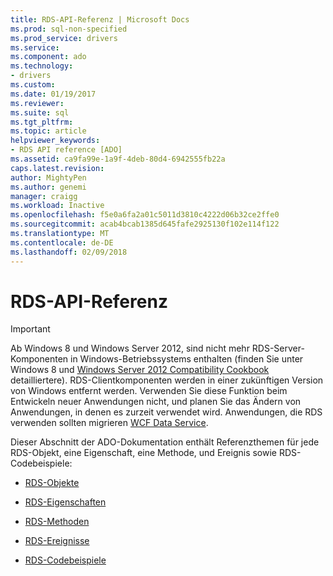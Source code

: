 ```yaml
---
title: RDS-API-Referenz | Microsoft Docs
ms.prod: sql-non-specified
ms.prod_service: drivers
ms.service: 
ms.component: ado
ms.technology:
- drivers
ms.custom: 
ms.date: 01/19/2017
ms.reviewer: 
ms.suite: sql
ms.tgt_pltfrm: 
ms.topic: article
helpviewer_keywords:
- RDS API reference [ADO]
ms.assetid: ca9fa99e-1a9f-4deb-80d4-6942555fb22a
caps.latest.revision: 
author: MightyPen
ms.author: genemi
manager: craigg
ms.workload: Inactive
ms.openlocfilehash: f5e0a6fa2a01c5011d3810c4222d06b32ce2ffe0
ms.sourcegitcommit: acab4bcab1385d645fafe2925130f102e114f122
ms.translationtype: MT
ms.contentlocale: de-DE
ms.lasthandoff: 02/09/2018
---
```

# <a name="rds-api-reference"></a>RDS-API-Referenz
> [!IMPORTANT]
>  Ab Windows 8 und Windows Server 2012, sind nicht mehr RDS-Server-Komponenten in Windows-Betriebssystems enthalten (finden Sie unter Windows 8 und [Windows Server 2012 Compatibility Cookbook](https://www.microsoft.com/en-us/download/details.aspx?id=27416) detailliertere). RDS-Clientkomponenten werden in einer zukünftigen Version von Windows entfernt werden. Verwenden Sie diese Funktion beim Entwickeln neuer Anwendungen nicht, und planen Sie das Ändern von Anwendungen, in denen es zurzeit verwendet wird. Anwendungen, die RDS verwenden sollten migrieren [WCF Data Service](http://go.microsoft.com/fwlink/?LinkId=199565).  
  
 Dieser Abschnitt der ADO-Dokumentation enthält Referenzthemen für jede RDS-Objekt, eine Eigenschaft, eine Methode, und Ereignis sowie RDS-Codebeispiele:  
  
-   [RDS-Objekte](../../../ado/reference/rds-api/rds-objects.md)  
  
-   [RDS-Eigenschaften](../../../ado/reference/rds-api/rds-properties.md)  
  
-   [RDS-Methoden](../../../ado/reference/rds-api/rds-methods.md)  
  
-   [RDS-Ereignisse](../../../ado/reference/rds-api/rds-events.md)  
  
-   [RDS-Codebeispiele](../../../ado/reference/rds-api/rds-code-examples.md)


